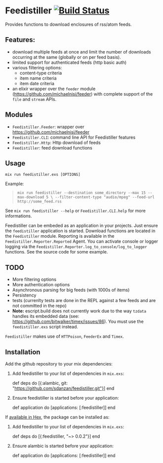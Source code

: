 # Feedistiller [![Build Status](https://travis-ci.org/sdanzan/feedistiller.svg?branch=master)](https://travis-ci.org/sdanzan/feedistiller)

Provides functions to download enclosures of rss/atom feeds.

## Features:

- download multiple feeds at once and limit the number of downloads
  occurring at the same (globally or on per feed basis).
- limited support for authenticated feeds (http basic auth)
- various filtering options:
  - content-type criteria
  - item name criteria
  - item date criteria  
- an elixir wrapper over the `feeder` module (https://github.com/michaelnisi/feeder)
  with complete support of the `file` and `stream` APIs.

## Modules

- `Feedistiller.Feeder`: wrapper over https://github.com/michaelnisi/feeder
- `Feedistiller.CLI`: command line API for Feedistiller features
- `Feedistiller.Http`: Http download of feeds
- `Feedistiller`: feed download functions

## Usage

`mix run feedistiller.exs [OPTIONS]`

Example:
> `mix run feedistiller --destination some_directory --max 15 --max-download 5 \
>                        --filter-content-type "audio/mpeg" --feed-url http://some_feed.rss`

See `mix run feedistiller --help` or `Feedistiller.CLI.help` for more informations.

Feedistiller can be embeded as an application in your projects. Just ensure the 
`feedistiller` application is started. Download functions are located in the
`Feedistiller` module. Reporting is available in the `Feedistiller.Reporter.Reported` Agent.
You can activate console or logger logging via the `Feedistiller.Reporter.log_to_console/log_to_logger`
functions. See the source code for some example.
                          
## TODO

- More filtering options
- More authentication options
- Asynchronous parsing for big feeds (with 1000s of items)
- Persistency
- tests (currenlty tests are done in the REPL against a few feeds and are not
  committed in the repo)
- **Note:** escript.build does not currently work due to the way `tzdata` handles
  its embedded data (see: https://github.com/bitwalker/timex/issues/86). You must
  use the `feedistiller.exs` script instead.

`Feedistiller` makes use of `HTTPoison`, `FeederEx` and `Timex`.

## Installation

Add the github repository to your mix dependencies:

  1. Add feedistiller to your list of dependencies in `mix.exs`:

        def deps do
          [{:alambic, git: "https://github.com/sdanzan/feedistiller.git"}]
        end

  2. Ensure feedistiller is started before your application:

        def application do
          [applications: [:feedistiller]]
        end

If [available in Hex](https://hex.pm/docs/publish), the package can be installed as:

  1. Add feedistiller to your list of dependencies in `mix.exs`:

        def deps do
          [{:feedistiller, "~> 0.0.2"}]
        end

  2. Ensure alambic is started before your application:

        def application do
          [applications: [:feedistiller]]
        end
